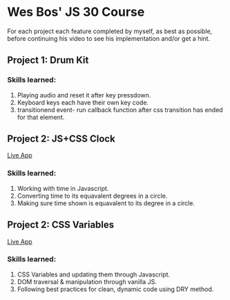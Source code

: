 <h1>Wes Bos' JS 30 Course</h1>
<p>For each project each feature completed by myself, as best as possible, before continuing his video to see his
implementation and/or get a hint.</p></p>

<h2>Project 1: Drum Kit</h2>

<h3>Skills learned:</h3>
<ol>
<li>Playing audio and reset it after key pressdown.</li>
<li>Keyboard keys each have their own key code.</li>
<li>transitionend event- run callback function after css transition has ended for that element.</li>
</ol>

<h2>Project 2: JS+CSS Clock</h2>
<a href="https://codepen.io/rrogerthat/phttps://codepen.io/rrogerthat/pen/rPOmdozdWwo" target="_blank">Live App</a>

<h3>Skills learned:</h3>
<ol>
<li>Working with time in Javascript.</li>
<li>Converting time to its equavalent degrees in a circle.</li>
<li>Making sure time shown is equavalent to its degree in a circle.</li>
</ol>

<h2>Project 2: CSS Variables</h2>
<a href="https://codepen.io/rrogerthat/pen/rPOmdo" target="_blank">Live App</a>

<h3>Skills learned:</h3>
<ol>
<li>CSS Variables and updating them through Javascript.</li>
<li>DOM traversal & manipulation through vanilla JS.</li>
<li>Following best practices for clean, dynamic code using DRY method.</li>
</ol>
